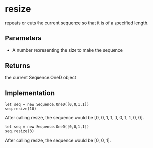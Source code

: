 # resize

repeats or cuts the current sequence so that it is of a specified length. 

## Parameters
- A number representing the size to make the sequence

## Returns
the current Sequence.OneD object


## Implementation

```tsx
let seq = new Sequence.OneD([0,0,1,1])
seq.resize(10)
```

After calling resize, the sequence would be [0, 0, 1, 1, 0, 0, 1, 1, 0, 0]. 


```tsx
let seq = new Sequence.OneD([0,0,1,1])
seq.resize(3)
```

After calling resize, the sequence would be [0, 0, 1]. 


